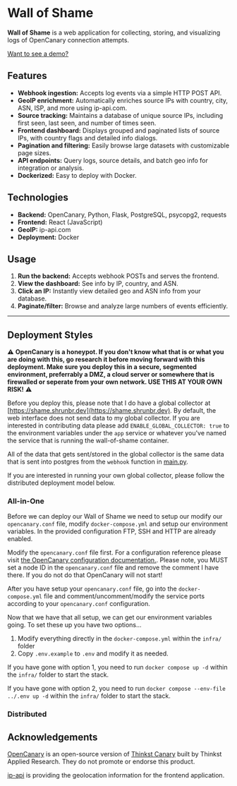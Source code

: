 # Wall of Shame

**Wall of Shame** is a web application for collecting, storing, and visualizing logs of OpenCanary connection attempts.

[Want to see a demo?](https://wos-demo.shrunbr.dev)

## Features

- **Webhook ingestion:** Accepts log events via a simple HTTP POST API.
- **GeoIP enrichment:** Automatically enriches source IPs with country, city, ASN, ISP, and more using ip-api.com.
- **Source tracking:** Maintains a database of unique source IPs, including first seen, last seen, and number of times seen.
- **Frontend dashboard:** Displays grouped and paginated lists of source IPs, with country flags and detailed info dialogs.
- **Pagination and filtering:** Easily browse large datasets with customizable page sizes.
- **API endpoints:** Query logs, source details, and batch geo info for integration or analysis.
- **Dockerized:** Easy to deploy with Docker.

## Technologies

- **Backend:** OpenCanary, Python, Flask, PostgreSQL, psycopg2, requests
- **Frontend:** React (JavaScript)
- **GeoIP:** ip-api.com
- **Deployment:** Docker

## Usage

1. **Run the backend:** Accepts webhook POSTs and serves the frontend.
2. **View the dashboard:** See info by IP, country, and ASN.
3. **Click an IP:** Instantly view detailed geo and ASN info from your database.
4. **Paginate/filter:** Browse and analyze large numbers of events efficiently.

---

## Deployment Styles

:warning: **OpenCanary is a honeypot. If you don't know what that is or what you are doing with this, go research it before moving forward with this deployment. Make sure you deploy this in a secure, segmented environment, preferrably a DMZ, a cloud server or somewhere that is firewalled or seperate from your own network. USE THIS AT YOUR OWN RISK!** :warning:

Before you deploy this, please note that I do have a global collector at [https://shame.shrunbr.dev](https://shame.shrunbr.dev). By default, the web interface does not send data to my global collector. If you are interested in contributing data please add `ENABLE_GLOBAL_COLLECTOR: true` to the environment variables under the `app` service or whatever you've named the service that is running the wall-of-shame container.

All of the data that gets sent/stored in the global collector is the same data that is sent into postgres from the `webhook` function in [main.py](main.py).

If you are interested in running your own global collector, please follow the distributed deployment model below.

### All-in-One

Before we can deploy our Wall of Shame we need to setup our modify our `opencanary.conf` file, modify `docker-compose.yml` and setup our environment variables. In the provided configuration FTP, SSH and HTTP are already enabled.

Modify the `opencanary.conf` file first. For a configuration reference please visit [the OpenCanary configuration documentation.](https://opencanary.readthedocs.io/en/latest/starting/configuration.html). Please note, you MUST set a node ID in the `opencanary.conf` file and remove the comment I have there. If you do not do that OpenCanary will not start!

After you have setup your `opencanary.conf` file, go into the `docker-compose.yml` file and comment/uncomment/modify the service ports according to your `opencanary.conf` configuration.

Now that we have that all setup, we can get our environment variables going. To set these up you have two options...

1. Modify everything directly in the `docker-compose.yml` within the `infra/` folder 
2. Copy `.env.example` to `.env` and modify it as needed.

If you have gone with option 1, you need to run `docker compose up -d` within the `infra/` folder to start the stack.

If you have gone with option 2, you need to run `docker compose --env-file ../.env up -d` within the `infra/` folder to start the stack.

### Distributed

## Acknowledgements

[OpenCanary](https://github.com/thinkst/opencanary) is an open-source version of [Thinkst Canary](https://canary.tools/) built by Thinkst Applied Research. They do not promote or endorse this product.

[ip-api](https://ip-api.com/) is providing the geolocation information for the frontend application.